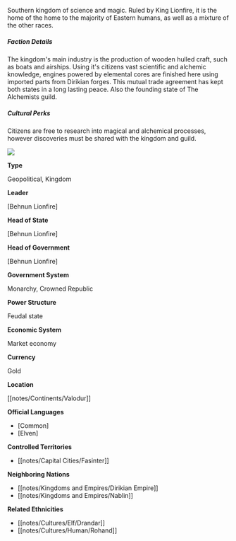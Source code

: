 Southern kingdom of science and magic. Ruled by King Lionfire, it is the home of the home to the majority of Eastern humans, as well as a mixture of the other races.  

##### Faction Details

The kingdom's main industry is the production of wooden hulled craft, such as boats and airships. Using it's citizens vast scientific and alchemic knowledge, engines powered by elemental cores are finished here using imported parts from Dirikian forges. This mutual trade agreement has kept both states in a long lasting peace. Also the founding state of The Alchemists guild.  

##### Cultural Perks

Citizens are free to research into magical and alchemical processes, however discoveries must be shared with the kingdom and guild.

![](assets/beryamap.jpg)

**Type**

Geopolitical, Kingdom

**Leader**

[Behnun Lionfire]

**Head of State**

[Behnun Lionfire]

**Head of Government**

[Behnun Lionfire]

**Government System**

Monarchy, Crowned Republic

**Power Structure**

Feudal state

**Economic System**

Market economy

**Currency**

Gold

**Location**

[[notes/Continents/Valodur]]

**Official Languages**

*   [Common]
*   [Elven]

**Controlled Territories**

*   [[notes/Capital Cities/Fasinter]]

**Neighboring Nations**

*   [[notes/Kingdoms and Empires/Dirikian Empire]]
*   [[notes/Kingdoms and Empires/Nablin]]

**Related Ethnicities**

*   [[notes/Cultures/Elf/Drandar]]
*   [[notes/Cultures/Human/Rohand]]